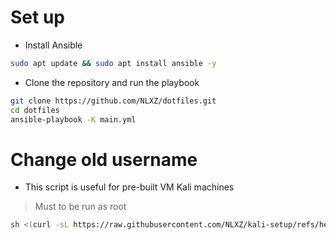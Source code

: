 # Set up

- Install Ansible
```bash
sudo apt update && sudo apt install ansible -y
```

- Clone the repository and run the playbook
```bash
git clone https://github.com/NLXZ/dotfiles.git
cd dotfiles
ansible-playbook -K main.yml
```

# Change old username

- This script is useful for pre-built VM Kali machines
> Must to be run as root
```bash
sh <(curl -sL https://raw.githubusercontent.com/NLXZ/kali-setup/refs/heads/main/change_username.sh) new_username
```

